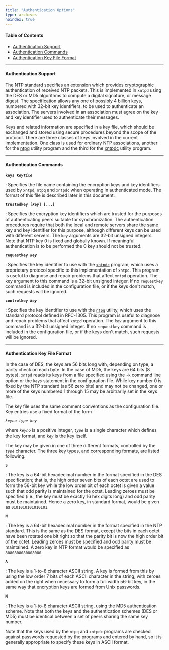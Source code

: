 ```yaml
---
title: "Authentication Options"
type: archives
noindex: true
---
```


#### Table of Contents

*   [Authentication Support](/documentation/3-5.93e/authopt/#authentication-support)
*   [Authentication Commands](/documentation/3-5.93e/authopt/#authentication-commands)
*   [Authentication Key File Format](/documentation/3-5.93e/authopt/#authentication-key-file-format)

* * *

#### Authentication Support

The NTP standard specifies an extension which provides cryptographic authentication of received NTP packets. This is implemented in <code>xntpd</code> using the DES or MD5 algorithms to compute a digital signature, or message digest. The specification allows any one of possibly 4 billion keys, numbered with 32-bit key identifiers, to be used to authenticate an association. The servers involved in an association must agree on the key and key identifier used to authenticate their messages. 

Keys and related information are specified in a key file, which should be exchanged and stored using secure procedures beyond the scope of the protocol. There are three classes of keys involved in the current implementation. One class is used for ordinary NTP associations, another for the [ntpq](/documentation/3-5.93e/ntpq/) utility program and the third for the [xntpdc](/documentation/3-5.93e/xntpdc/) utility program. 

* * *

#### Authentication Commands

<code>**keys _keyfile_**</code>

: Specifies the file name containing the encryption keys and key identifiers used by <code>xntpd</code>, <code>ntpq</code> and <code>xntpdc</code> when operating in authenticated mode. The format of this file is described later in this document. 

<code>**trustedkey [_key_] [...]**</code>

: Specifies the encryption key identifiers which are trusted for the purposes of authenticating peers suitable for synchronization. The authentication procedures require that both the local and remote servers share the same key and key identifier for this purpose, although different keys can be used with different servers. The <code>key</code> arguments are 32-bit unsigned integers. Note that NTP key 0 is fixed and globally known. If meaningful authentication is to be performed the 0 key should not be trusted.  

<code>**requestkey _key_**</code>

: Specifies the key identifier to use with the [<code>xntpdc</code>](/documentation/3-5.93e/xntpdc/) program, which uses a proprietary protocol specific to this implementation of <code>xntpd</code>. This program is useful to diagnose and repair problems that affect <code>xntpd</code> operation. The key argument to this command is a 32-bit unsigned integer. If no <code>requestkey</code> command is included in the configuration file, or if the keys don't match, such requests will be ignored. 

<code>**controlkey _key_**</code>

: Specifies the key identifier to use with the [<code>ntpq</code>](/documentation/3-5.93e/ntpq/) utility, which uses the standard protocol defined in RFC-1305. This program is useful to diagnose and repair problems that affect <code>xntpd</code> operation. The <code>_key_</code> argument to this command is a 32-bit unsigned integer. If no <code>requestkey</code> command is included in the configuration file, or if the keys don't match, such requests will be ignored. 

* * *

#### Authentication Key File Format

In the case of DES, the keys are 56 bits long with, depending on type, a parity check on each byte. In the case of MD5, the keys are 64 bits (8 bytes). <code>xntpd</code> reads its keys from a file specified using the <code>-k</code> command line option or the <code>keys</code> statement in the configuration file. While key number 0 is fixed by the NTP standard (as 56 zero bits) and may not be changed, one or more of the keys numbered 1 through 15 may be arbitrarily set in the keys file.

The key file uses the same comment conventions as the configuration file. Key entries use a fixed format of the form

<code>_keyno type key_</code>

where <code>_keyno_</code> is a positive integer, <code>_type_</code> is a single character which defines the key format, and <code>_key_</code> is the key itself.

The key may be given in one of three different formats, controlled by the <code>_type_</code> character. The three key types, and corresponding formats, are listed following.

<code>**S**</code>

: The key is a 64-bit hexadecimal number in the format specified in the DES specification; that is, the high order seven bits of each octet are used to form the 56-bit key while the low order bit of each octet is given a value such that odd parity is maintained for the octet. Leading zeroes must be specified (i.e., the key must be exactly 16 hex digits long) and odd parity must be maintained. Hence a zero key, in standard format, would be given as <code>0101010101010101</code>.

<code>**N**</code>

: The key is a 64-bit hexadecimal number in the format specified in the NTP standard. This is the same as the DES format, except the bits in each octet have been rotated one bit right so that the parity bit is now the high order bit of the octet. Leading zeroes must be specified and odd parity must be maintained. A zero key in NTP format would be specified as <code>8080808080808080</code>.

<code>**A**</code>

: The key is a 1-to-8 character ASCII string. A key is formed from this by using the low order 7 bits of each ASCII character in the string, with zeroes added on the right when necessary to form a full width 56-bit key, in the same way that encryption keys are formed from Unix passwords.

<code>**M**</code>

: The key is a 1-to-8 character ASCII string, using the MD5 authentication scheme. Note that both the keys and the authentication schemes (DES or MD5) must be identical between a set of peers sharing the same key number.

Note that the keys used by the <code>ntpq</code> and <code>xntpdc</code> programs are checked against passwords requested by the programs and entered by hand, so it is generally appropriate to specify these keys in ASCII format.